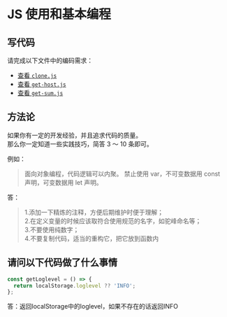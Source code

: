 # JS 使用和基本编程

## 写代码

请完成以下文件中的编码需求：

- [查看 `clone.js`](./clone.js)
- [查看 `get-host.js`](./get-host.js)
- [查看 `get-sum.js`](./get-sum.js)

## 方法论

如果你有一定的开发经验，并且追求代码的质量。  
那么你一定知道一些实践技巧，简答 3 ～ 10 条即可。

例如：

> 面向对象编程，代码逻辑可以内聚。
> 禁止使用 var，不可变数据用 const 声明，可变数据用 let 声明。

答：

>1.添加一下精炼的注释，方便后期维护时便于理解；  
>2.在定义变量的时候应该取符合使用规范的名字，如驼峰命名等；  
>3.不要使用纯数字；  
>4.不要复制代码，适当的重构它，把它放到函数内

## 请问以下代码做了什么事情

```js
const getLoglevel = () => {
  return localStorage.loglevel ?? 'INFO';
};
```

答：返回localStorage中的loglevel，如果不存在的话返回INFO
